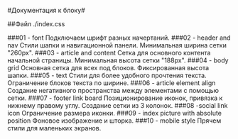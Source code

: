 #Документация к блоку#


##Файл ./index.css

###01 - font
    Подключаем шрифт разных начертаний.
###02 - header and nav
    Стили шапки и навигационной панели.
    Минимальная ширина сетки "260px".
###03 - article and content
    Сетка для основного контента начальной страницы.
    Минимальная высота сетки "188px".
###04 - body grid
    Основная сетка для всех под блоков.
    Фиксированная высота шапки.
###05 - text
    Стили для более удобного прочтения текста.
    Ограничение блоков текста по ширине.
###06 - article element align
    Создание негативного пространства между элементами с помощью сетки.
###07 - footer link board
    Позиционирование иконок, привязка к нижнему правому углу.
    Создание сетки из 3 колонок.
###08 -social link icon
    Ограничение размера иконки.
###09 - index picture with absolute position
    Фоновое изображение и шторка.
###10 - mobile style
    Прячем стили для маленьких экранов.